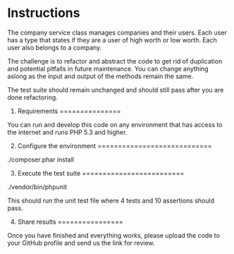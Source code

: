 Instructions
===============

The company service class manages companies and their users. Each user has a type
that states if they are a user of high worth or low worth. Each user also belongs to a company.

The challenge is to refactor and abstract the code to get rid of duplication and potential
pitfalls in future maintenance. You can change anything aslong as the input and output of the methods remain the same.

The test suite should remain unchanged and should still pass after you are done refactoring.

1. Requirements
===============

You can run and develop this code on any environment that has access to the internet and runs PHP 5.3 and higher.

2. Configure the environment
============================

./composer.phar install

3. Execute the test suite
=========================

./vendor/bin/phpunit


This should run the unit test file where 4 tests and 10 assertions should pass.


4. Share results
================

Once you have finished and everything works, please upload the code to your GitHub profile and send us the link for review.
